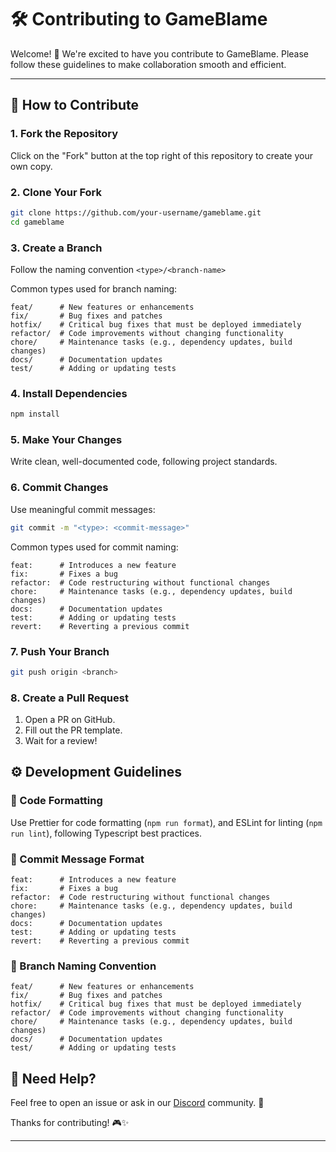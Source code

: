 # 🛠 Contributing to GameBlame

Welcome! 🎉 We're excited to have you contribute to GameBlame. Please follow these guidelines to make collaboration
smooth and efficient.

---

## 🚀 How to Contribute

### 1️. Fork the Repository

Click on the "Fork" button at the top right of this repository to create your own copy.

### 2. Clone Your Fork

```sh
git clone https://github.com/your-username/gameblame.git
cd gameblame
```

### 3. Create a Branch

Follow the naming convention `<type>/<branch-name>`

Common types used for branch naming:

```plain text
feat/      # New features or enhancements
fix/       # Bug fixes and patches
hotfix/    # Critical bug fixes that must be deployed immediately
refactor/  # Code improvements without changing functionality
chore/     # Maintenance tasks (e.g., dependency updates, build changes)
docs/      # Documentation updates
test/      # Adding or updating tests
```

### 4. Install Dependencies

```sh
npm install
```

### 5. Make Your Changes

Write clean, well-documented code, following project standards.

### 6. Commit Changes

Use meaningful commit messages:

```sh
git commit -m "<type>: <commit-message>"
```

Common types used for commit naming:

```plain text
feat:      # Introduces a new feature
fix:       # Fixes a bug
refactor:  # Code restructuring without functional changes
chore:     # Maintenance tasks (e.g., dependency updates, build changes)
docs:      # Documentation updates
test:      # Adding or updating tests
revert:    # Reverting a previous commit
```

### 7. Push Your Branch

```sh
git push origin <branch>
```

### 8. Create a Pull Request

1. Open a PR on GitHub.
2. Fill out the PR template.
3. Wait for a review!

## ⚙️ Development Guidelines

### 🔹 Code Formatting

Use Prettier for code formatting (`npm run format`), and ESLint for linting (`npm run lint`), following Typescript best
practices.

### 🔹 Commit Message Format

```plain text
feat:      # Introduces a new feature
fix:       # Fixes a bug
refactor:  # Code restructuring without functional changes
chore:     # Maintenance tasks (e.g., dependency updates, build changes)
docs:      # Documentation updates
test:      # Adding or updating tests
revert:    # Reverting a previous commit
```

### 🔹 Branch Naming Convention

```plain text
feat/      # New features or enhancements
fix/       # Bug fixes and patches
hotfix/    # Critical bug fixes that must be deployed immediately
refactor/  # Code improvements without changing functionality
chore/     # Maintenance tasks (e.g., dependency updates, build changes)
docs/      # Documentation updates
test/      # Adding or updating tests
```

## 🚨 Need Help?

Feel free to open an issue or ask in our [Discord](https://discord.gg/RbSCJWZpaw) community. 🚀

Thanks for contributing! 🎮✨

---
